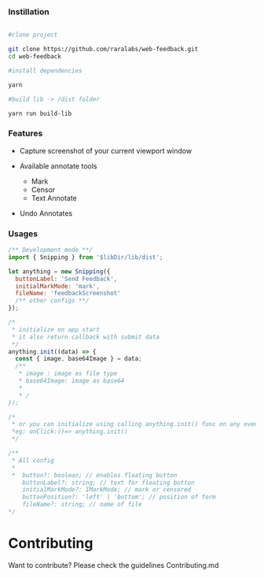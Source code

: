 ### Instillation

```sh

#clone project

git clone https://github.com/raralabs/web-feedback.git
cd web-feedback

#install dependencies

yarn

#build lib -> /dist folder

yarn run build-lib

```

### Features

- Capture screenshot of your current viewport window

- Available annotate tools

  - Mark
  - Censor
  - Text Annotate

- Undo Annotates

### Usages

```js
/** Development mode **/
import { Snipping } from '$libDir/lib/dist';

let anything = new Snipping({
  buttonLabel: 'Send Feedback',
  initialMarkMode: 'mark',
  fileName: 'feedbackScreenshot'
  /** other configs **/
});

/*
 * initialize on app start
 * it also return callback with submit data
 */
anything.init((data) => {
  const { image, base64Image } = data;
  /**
   * image : image as file type
   * base64Image: image as base64
   *
   * /
});

/*
 * or you can initialize using calling anything.init() func on any events.
 *eg: onClick:()=> anything.init()
 */

/**
 * All config
 *
 *  button?: boolean; // enables floating button
    buttonLabel?: string; // text for floating button
    initialMarkMode?: IMarkMode; // mark or censored
    buttonPosition?: 'left' | 'bottom'; // position of form
    fileName?: string; // name of file
*/
```

# Contributing

Want to contribute? Please check the guidelines Contributing.md
